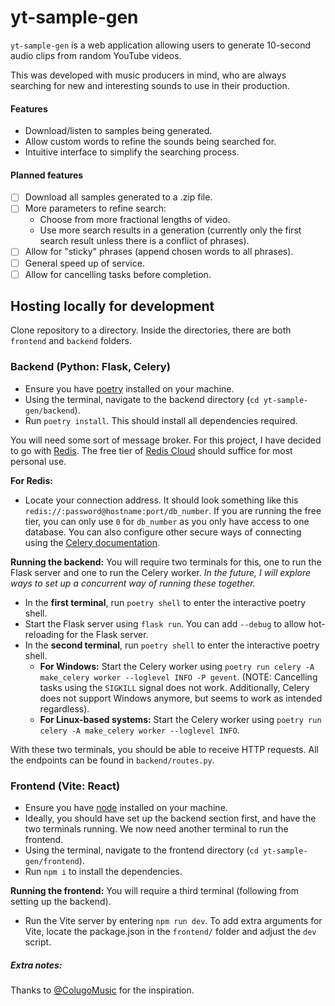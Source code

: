 # yt-sample-gen
`yt-sample-gen` is a web application allowing users to generate 10-second audio clips from random YouTube videos.

This was developed with music producers in mind, who are always searching for new and interesting sounds to use in their production.

#### Features
- Download/listen to samples being generated.
- Allow custom words to refine the sounds being searched for.
- Intuitive interface to simplify the searching process.

#### Planned features
- [ ] Download all samples generated to a .zip file.
- [ ] More parameters to refine search:
	- Choose from more fractional lengths of video.
	- Use more search results in a generation (currently only the first search result unless there is a conflict of phrases).
- [ ] Allow for "sticky" phrases (append chosen words to all phrases).
- [ ] General speed up of service.
- [ ] Allow for cancelling tasks before completion.

## Hosting locally for development
Clone repository to a directory. Inside the directories, there are both `frontend` and `backend` folders.

### Backend (Python: Flask, Celery)
- Ensure you have [poetry](https://python-poetry.org/docs/#installing-with-pipx) installed on your machine.
- Using the terminal, navigate to the backend directory (`cd yt-sample-gen/backend`).
- Run `poetry install`. This should install all dependencies required.

You will need some sort of message broker. For this project, I have decided to go with [Redis](https://redis.io/). The free tier of [Redis Cloud](https://redis.com/cloud/overview/) should suffice for most personal use.

**For Redis:**
- Locate your connection address. It should look something like this `redis://:password@hostname:port/db_number`. If you are running the free tier, you can only use `0` for `db_number` as you only have access to one database. You can also configure other secure ways of connecting using the [Celery documentation](https://docs.celeryq.dev/en/stable/getting-started/backends-and-brokers/redis.html).

**Running the backend:** You will require two terminals for this, one to run the Flask server and one to run the Celery worker. *In the future, I will explore ways to set up a concurrent way of running these together.*
- In the **first terminal**, run `poetry shell` to enter the interactive poetry shell.
- Start the Flask server using `flask run`. You can add `--debug` to allow hot-reloading for the Flask server.
- In the **second terminal**, run `poetry shell` to enter the interactive poetry shell.
	- **For Windows:** Start the Celery worker using `poetry run celery -A make_celery worker --loglevel INFO -P gevent`. (NOTE: Cancelling tasks using the `SIGKILL` signal does not work. Additionally, Celery does not support Windows anymore, but seems to work as intended regardless). 
	- **For Linux-based systems:** Start the Celery worker using `poetry run celery -A make_celery worker --loglevel INFO`.

With these two terminals, you should be able to receive HTTP requests. All the endpoints can be found in `backend/routes.py`.

### Frontend (Vite: React)
- Ensure you have [node](https://nodejs.org/en/download/current) installed on your machine.
- Ideally, you should have set up the backend section first, and have the two terminals running. We now need another terminal to run the frontend.
- Using the terminal, navigate to the frontend directory (`cd yt-sample-gen/frontend`).
- Run `npm i` to install the dependencies.

**Running the frontend:** You will require a third terminal (following from setting up the backend).
- Run the Vite server by entering `npm run dev`. To add extra arguments for Vite, locate the package.json in the `frontend/` folder and adjust the `dev` script.

##### Extra notes:
Thanks to [@ColugoMusic](https://x.com/ColugoMusic/status/1726001266180956440?s=20) for the inspiration.
